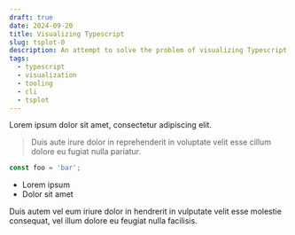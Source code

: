 ```yaml
---
draft: true
date: 2024-09-20
title: Visualizing Typescript
slug: tsplot-0
description: An attempt to solve the problem of visualizing Typescript projects.
tags: 
  - typescript
  - visualization
  - tooling
  - cli
  - tsplot
---
```


Lorem ipsum dolor sit amet, consectetur adipiscing elit.

> Duis aute irure dolor in reprehenderit in voluptate velit esse cillum dolore eu fugiat nulla pariatur.

```typescript
const foo = 'bar';
```

- Lorem ipsum
- Dolor sit amet

Duis autem vel eum iriure dolor in hendrerit in vulputate velit esse molestie consequat, vel illum dolore eu feugiat nulla facilisis. 
